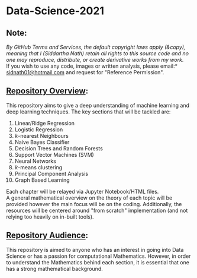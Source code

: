 # Data-Science-2021
## Note: 
*By GitHub Terms and Services, the default copyright laws apply (&copy), meaning that I (Siddartha Nath) retain all rights to this source code and no one may reproduce, distribute, or create derivative works from my work.*
<br>
If you wish to use any code, images or written analysis, please email:* sidnath01@hotmail.com and request for "Reference Permission". 
## <ins>Repository Overview</ins>:
This repository aims to give a deep understanding of machine learning and deep learning techniques. The key sections that will be tackled are:
<br>
1. Linear/Ridge Regression
2. Logistic Regression
3. *k*-nearest Neighbours
4. Naive Bayes Classifier 
5. Decision Trees and Random Forests
6. Support Vector Machines (SVM)
7. Neural Networks
8. *k*-means clustering
9. Principal Component Analysis
10. Graph Based Learning

Each chapter will be relayed via Jupyter Notebook/HTML files. 
<br>
A general mathematical overview on the theory of each topic will be provided however the main focus will be on the coding. Additionally, the resources will be centered around "from scratch" implementation (and not relying too heavily on in-built tools). 
<br>
## <ins>Repository Audience</ins>:
This repository is aimed to anyone who has an interest in going into Data Science or has a passion for computational Mathematics. However, in order to understand the Mathematics behind each section, it is essential that one has a strong mathematical background.
